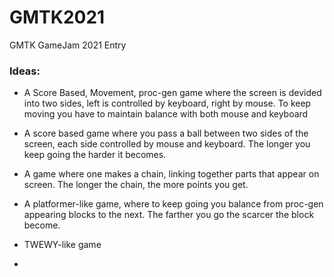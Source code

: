 # GMTK2021
GMTK GameJam 2021 Entry

### Ideas:

*  A Score Based, Movement, proc-gen game where the screen is devided into two sides, left is controlled by keyboard, right by mouse. To keep moving you have to maintain balance with both mouse and keyboard

* A score based game where you pass a ball between two sides of the screen, each side controlled by mouse and keyboard. The longer you keep going the harder it becomes.

* A game where one makes a chain, linking together parts that appear on screen. The longer the chain, the more points you get.

* A platformer-like game, where to keep going you balance from proc-gen appearing blocks to the next. The farther you go the scarcer the block become.

* TWEWY-like game

*


